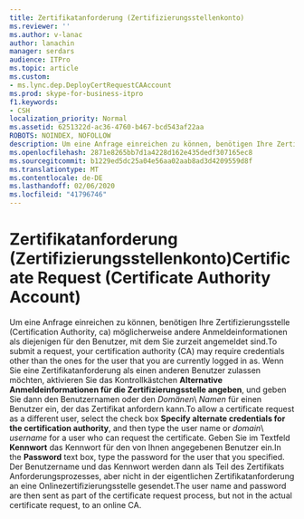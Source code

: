 ```yaml
---
title: Zertifikatanforderung (Zertifizierungsstellenkonto)
ms.reviewer: ''
ms.author: v-lanac
author: lanachin
manager: serdars
audience: ITPro
ms.topic: article
ms.custom:
- ms.lync.dep.DeployCertRequestCAAccount
ms.prod: skype-for-business-itpro
f1.keywords:
- CSH
localization_priority: Normal
ms.assetid: 6251322d-ac36-4760-b467-bcd543af22aa
ROBOTS: NOINDEX, NOFOLLOW
description: Um eine Anfrage einreichen zu können, benötigen Ihre Zertifizierungsstelle (Certification Authority, ca) möglicherweise andere Anmeldeinformationen als diejenigen für den Benutzer, mit dem Sie zurzeit angemeldet sind.
ms.openlocfilehash: 2871e8265bb7d1a4228d162e435dedf307165ec8
ms.sourcegitcommit: b1229ed5dc25a04e56aa02aab8ad3d4209559d8f
ms.translationtype: MT
ms.contentlocale: de-DE
ms.lasthandoff: 02/06/2020
ms.locfileid: "41796746"
---
```

# <a name="certificate-request-certificate-authority-account"></a><span data-ttu-id="080d5-103">Zertifikatanforderung (Zertifizierungsstellenkonto)</span><span class="sxs-lookup"><span data-stu-id="080d5-103">Certificate Request (Certificate Authority Account)</span></span>
 
<span data-ttu-id="080d5-104">Um eine Anfrage einreichen zu können, benötigen Ihre Zertifizierungsstelle (Certification Authority, ca) möglicherweise andere Anmeldeinformationen als diejenigen für den Benutzer, mit dem Sie zurzeit angemeldet sind.</span><span class="sxs-lookup"><span data-stu-id="080d5-104">To submit a request, your certification authority (CA) may require credentials other than the ones for the user that you are currently logged in as.</span></span> <span data-ttu-id="080d5-105">Wenn Sie eine Zertifikatanforderung als einen anderen Benutzer zulassen möchten, aktivieren Sie das Kontrollkästchen **Alternative Anmeldeinformationen für die Zertifizierungsstelle angeben**, und geben Sie dann den Benutzernamen oder den _Domänen_\ _Namen_ für einen Benutzer ein, der das Zertifikat anfordern kann.</span><span class="sxs-lookup"><span data-stu-id="080d5-105">To allow a certificate request as a different user, select the check box **Specify alternate credentials for the certification authority**, and then type the user name or  _domain_\ _username_ for a user who can request the certificate.</span></span> <span data-ttu-id="080d5-106">Geben Sie im Textfeld **Kennwort** das Kennwort für den von Ihnen angegebenen Benutzer ein.</span><span class="sxs-lookup"><span data-stu-id="080d5-106">In the **Password** text box, type the password for the user that you specified.</span></span> <span data-ttu-id="080d5-107">Der Benutzername und das Kennwort werden dann als Teil des Zertifikats Anforderungsprozesses, aber nicht in der eigentlichen Zertifikatanforderung an eine Onlinezertifizierungsstelle gesendet.</span><span class="sxs-lookup"><span data-stu-id="080d5-107">The user name and password are then sent as part of the certificate request process, but not in the actual certificate request, to an online CA.</span></span>
  

